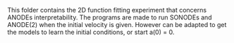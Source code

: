 This folder contains the 2D function fitting experiment that concerns ANODEs interpretability.
The programs are made to run SONODEs and ANODE(2) when the initial velocity is given. However can be adapted to get the models
to learn the initial conditions, or start a(0) = 0.